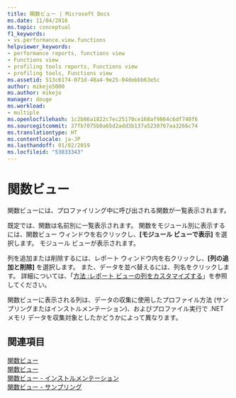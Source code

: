 ```yaml
---
title: 関数ビュー | Microsoft Docs
ms.date: 11/04/2016
ms.topic: conceptual
f1_keywords:
- vs.performance.view.functions
helpviewer_keywords:
- performance reports, functions view
- Functions view
- profiling tools reports, Functions view
- profiling tools, Functions view
ms.assetid: 513c6174-071d-48a4-9e25-04debbb63e5c
author: mikejo5000
ms.author: mikejo
manager: douge
ms.workload:
- multiple
ms.openlocfilehash: 1c2b86a1822c7ec25170ce168af9864c6df740f6
ms.sourcegitcommit: 37fb7075b0a65d2add3b137a5230767aa3266c74
ms.translationtype: HT
ms.contentlocale: ja-JP
ms.lasthandoff: 01/02/2019
ms.locfileid: "53833343"
---
```

# <a name="functions-view"></a>関数ビュー
関数ビューには、プロファイリング中に呼び出される関数が一覧表示されます。  
  
 既定では、関数は名前別に一覧表示されます。 関数をモジュール別に表示するには、関数ビュー ウィンドウを右クリックし、**[モジュール ビューで表示]** を選択します。 モジュール ビューが表示されます。  
  
 列を追加または削除するには、レポート ウィンドウ内を右クリックし、**[列の追加と削除]** を選択します。 また、データを並べ替えるには、列名をクリックします。 詳細については、「[方法 :レポート ビューの列をカスタマイズする](../profiling/how-to-customize-report-view-columns.md)」を参照してください。  
  
 関数ビューに表示される列は、データの収集に使用したプロファイル方法 (サンプリングまたはインストルメンテーション)、およびプロファイル実行で .NET メモリ データを収集対象としたかどうかによって異なります。  
  
## <a name="see-also"></a>関連項目  
 [関数ビュー](../profiling/functions-view-sampling-data.md)   
 [関数ビュー](../profiling/functions-view-instrumentation-data.md)   
 [関数ビュー - インストルメンテーション](../profiling/functions-view-dotnet-memory-instrumentation-data.md)   
 [関数ビュー - サンプリング](../profiling/functions-view-dotnet-memory-sampling-data.md)